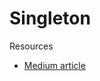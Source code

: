 

# Singleton

Resources

- [Medium article](https://medium.com/rubyinside/class-methods-in-ruby-a-thorough-review-and-why-i-define-them-using-class-self-af677ede9596)


